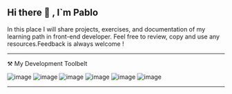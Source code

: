 ## Hi there 👋 , I`m Pablo

In this place I will share projects, exercises, and documentation of my learning path in front-end developer. Feel free to review, copy and use any resources.Feedback is always welcome !

---
⚒ My Development Toolbelt

![image](https://user-images.githubusercontent.com/108245192/202573562-12de0d92-609f-4cc0-89e2-bf79cf0c101c.png)
![image](https://user-images.githubusercontent.com/108245192/202573865-b07048d8-e26e-4fa1-875c-9353094d684d.png)
![image](https://user-images.githubusercontent.com/108245192/202572397-52de59d5-28a7-4f83-b569-0225a910fb18.png)
![image](https://user-images.githubusercontent.com/108245192/202577623-598c3090-fad9-422a-b452-aa6c0465e484.png)
![image](https://user-images.githubusercontent.com/108245192/202575639-a7da392e-ff57-4522-b4dd-4c64f9d84829.png)
![image](https://user-images.githubusercontent.com/108245192/202575836-868a9f73-bd97-4257-afab-f00e92a05619.png)

---








<!--
**PabloGMcr/PabloGMcr** is a ✨ _special_ ✨ repository because its `README.md` (this file) appears on your GitHub profile.

Here are some ideas to get you started:

- 🔭 I’m currently working on ...
- 🌱 I’m currently learning ...
- 👯 I’m looking to collaborate on ...
- 🤔 I’m looking for help with ...
- 💬 Ask me about ...
- 📫 How to reach me: ...
- 😄 Pronouns: ...
- ⚡ Fun fact: ...
-->
